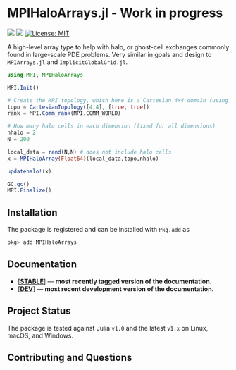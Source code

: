 # MPIHaloArrays.jl - Work in progress


[![](https://img.shields.io/badge/docs-stable-blue.svg)](https://smillerc.github.io/MPIHaloArrays.jl/stable)
[![](https://img.shields.io/badge/docs-dev-blue.svg)](https://smillerc.github.io/MPIHaloArrays.jl/dev)
[![License: MIT](https://img.shields.io/badge/License-MIT-success.svg)](https://opensource.org/licenses/MIT)

A high-level array type to help with halo, or ghost-cell exchanges commonly found in large-scale PDE problems. Very similar in goals and design to `MPIArrays.jl` and `ImplicitGlobalGrid.jl`.

```julia
using MPI, MPIHaloArrays

MPI.Init()

# Create the MPI topology, which here is a Cartesian 4x4 domain (using 16 cores)
topo = CartesianTopology([4,4], [true, true])
rank = MPI.Comm_rank(MPI.COMM_WORLD)

# How many halo cells in each dimension (fixed for all dimensions)
nhalo = 2
N = 200

local_data = rand(N,N) # does not include halo cells
x = MPIHaloArray{Float64}(local_data,topo,nhalo)

updatehalo!(x)

GC.gc()
MPI.Finalize()
```

## Installation

The package is registered and can be installed with `Pkg.add` as

```julia
pkg> add MPIHaloArrays
```

## Documentation

- [[**STABLE**](https://smillerc.github.io/MPIHaloArrays.jl/stable)] &mdash; **most recently tagged version of the documentation.**
- [[**DEV**](https://smillerc.github.io/MPIHaloArrays.jl/dev)] &mdash; **most recent development version of the documentation.**

## Project Status

The package is tested against Julia `v1.0` and the latest `v1.x` on Linux, macOS, and Windows.

## Contributing and Questions